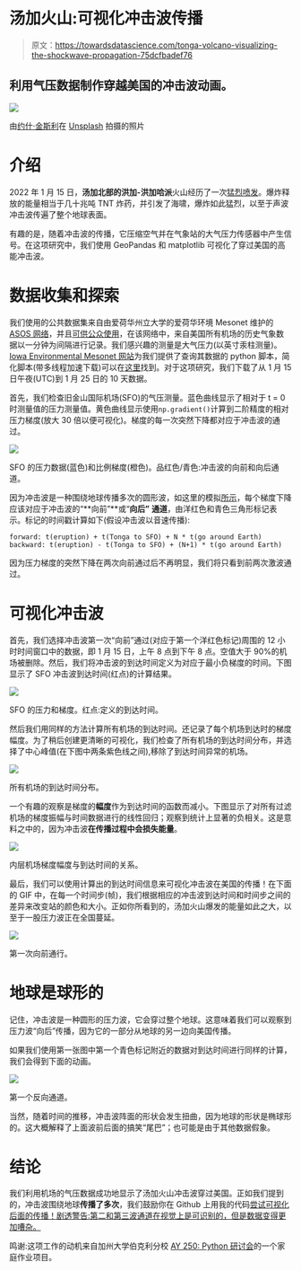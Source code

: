 # 汤加火山:可视化冲击波传播

> 原文：<https://towardsdatascience.com/tonga-volcano-visualizing-the-shockwave-propagation-75dcfbadef76>

## 利用气压数据制作穿越美国的冲击波动画。

![](img/b57cdda58d6aec821b6b88a9d7d2c216.png)

由[约什·金斯利](https://unsplash.com/@yoshginsu?utm_source=medium&utm_medium=referral)在 [Unsplash](https://unsplash.com?utm_source=medium&utm_medium=referral) 拍摄的照片

# 介绍

2022 年 1 月 15 日，**汤加北部的洪加-洪加哈派**火山经历了一次[猛烈喷发](https://www.jpl.nasa.gov/news/tonga-eruption-sent-ripples-through-earths-ionosphere)。爆炸释放的能量相当于几十兆吨 TNT 炸药，并引发了海啸，爆炸如此猛烈，以至于声波冲击波传遍了整个地球表面。

有趣的是，随着冲击波的传播，它压缩空气并在气象站的大气压力传感器中产生信号。在这项研究中，我们使用 GeoPandas 和 matplotlib 可视化了穿过美国的高能冲击波。

# 数据收集和探索

我们使用的公共数据集来自由爱荷华州立大学的爱荷华环境 Mesonet 维护的 [ASOS 网络](https://mesonet.agron.iastate.edu/ASOS/)，并且[可供公众使用](https://mesonet.agron.iastate.edu/disclaimer.php)，在该网络中，来自美国所有机场的历史气象数据以一分钟为间隔进行记录。我们感兴趣的测量是大气压力(以英寸汞柱测量)。 [Iowa Environmental Mesonet 网站](https://mesonet.agron.iastate.edu/request/asos/1min.phtml)为我们提供了查询其数据的 python 脚本，简化脚本(带多线程加速下载)可以在[这里](https://github.com/yanglyu902/tonga-volcano-shockwave-study/blob/main/get_data.py)找到。对于这项研究，我们下载了从 1 月 15 日午夜(UTC)到 1 月 25 日的 10 天数据。

首先，我们检查旧金山国际机场(SFO)的气压测量。蓝色曲线显示了相对于 t = 0 时测量值的压力测量值。黄色曲线显示使用`np.gradient()`计算到二阶精度的相对压力梯度(放大 30 倍以便可视化)。梯度的每一次突然下降都对应于冲击波的通过。

![](img/d1e00af7cb32b6c9f06950db1e6bcf59.png)

SFO 的压力数据(蓝色)和比例梯度(橙色)。品红色/青色:冲击波的向前和向后通道。

因为冲击波是一种围绕地球传播多次的圆形波，如这里的模拟[所示](https://twitter.com/an_amores/status/1484516695087759363)，每个梯度下降应该对应于冲击波的“**向前”**或“**向后”** **通道**，由洋红色和青色三角形标记表示。标记的时间戳计算如下(假设冲击波以音速传播):

```
forward: t(eruption) + t(Tonga to SFO) + N * t(go around Earth)
backward: t(eruption) - t(Tonga to SFO) + (N+1) * t(go around Earth)
```

因为压力梯度的突然下降在两次向前通过后不再明显，我们将只看到前两次激波通过。

# 可视化冲击波

首先，我们选择冲击波第一次“向前”通过(对应于第一个洋红色标记)周围的 12 小时时间窗口中的数据，即 1 月 15 日，上午 8 点到下午 8 点。空值大于 90%的机场被删除。然后，我们将冲击波的到达时间定义为对应于最小负梯度的时间。下图显示了 SFO 冲击波到达时间(红点)的计算结果。

![](img/ed58a7bd8806fe65511ca50377ed15eb.png)

SFO 的压力和梯度。红点:定义的到达时间。

然后我们用同样的方法计算所有机场的到达时间。还记录了每个机场到达时的梯度幅度。为了稍后创建更清晰的可视化，我们检查了所有机场的到达时间分布，并选择了中心峰值(在下图中两条紫色线之间),移除了到达时间异常的机场。

![](img/4d365181828f0d1d7a2212d288fea4fd.png)

所有机场的到达时间分布。

一个有趣的观察是梯度的**幅度**作为到达时间的函数而减小。下图显示了对所有过滤机场的梯度振幅与时间数据进行的线性回归；观察到统计上显著的负相关。这是意料之中的，因为冲击波**在传播过程中会损失能量**。

![](img/a133f5c057d9913ce1b16b6403913cdc.png)

内层机场梯度幅度与到达时间的关系。

最后，我们可以使用计算出的到达时间信息来可视化冲击波在美国的传播！在下面的 GIF 中，在每一个时间步(帧)，我们根据相应的冲击波到达时间和时间步之间的差异来改变站的颜色和大小。正如你所看到的，汤加火山爆发的能量如此之大，以至于一股压力波正在全国蔓延。

![](img/33acbbafdf334d51cf32c2f9e0c0d982.png)

第一次向前通行。

# 地球是球形的

记住，冲击波是一种圆形的压力波，它会穿过整个地球。这意味着我们可以观察到压力波“向后”传播，因为它的一部分从地球的另一边向美国传播。

如果我们使用第一张图中第一个青色标记附近的数据对到达时间进行同样的计算，我们会得到下面的动画。

![](img/8674915c166f90e030d8dd528581554f.png)

第一个反向通道。

当然，随着时间的推移，冲击波阵面的形状会发生扭曲，因为地球的形状是椭球形的。这大概解释了上面波前后面的搞笑“尾巴”；也可能是由于其他数据假象。

# 结论

我们利用机场的气压数据成功地显示了汤加火山冲击波穿过美国。正如我们提到的，冲击波围绕地球**传播了多次**，我们鼓励你在 Github 上用我的代码[尝试可视化后面的传播！剧透警告:第二和第三波通道在视觉上是可识别的，但是数据变得更加嘈杂。](https://github.com/yanglyu902/tonga-volcano-shockwave-study)

鸣谢:这项工作的动机来自加州大学伯克利分校 [AY 250: Python 研讨会](https://github.com/profjsb/python-seminar)的一个家庭作业项目。